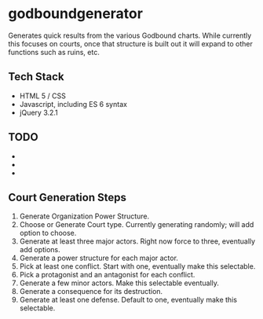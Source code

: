 # godboundgenerator
Generates quick results from the various Godbound charts.  While currently this focuses on courts, once that structure is built out it will expand to other functions such as ruins, etc.

## Tech Stack
* HTML 5 / CSS
* Javascript, including ES 6 syntax
* jQuery 3.2.1


## TODO
* 
* 
* 

## Court Generation Steps
1.  Generate Organization Power Structure.
2.  Choose or Generate Court type.  Currently generating randomly; will add option to choose.
3.  Generate at least three major actors.  Right now force to three, eventually add options.
4.  Generate a power structure for each major actor.
5.  Pick at least one conflict.  Start with one, eventually make this selectable.
6.  Pick a protagonist and an antagonist for each conflict.
7.  Generate a few minor actors.  Make this selectable eventually.
8.  Generate a consequence for its destruction.
9.  Generate at least one defense.  Default to one, eventually make this selectable.